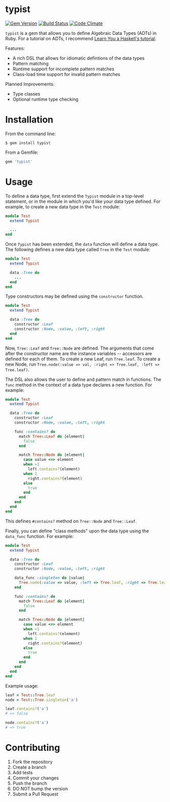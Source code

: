 # typist

[![Gem Version](https://badge.fury.io/rb/typist.png)](http://badge.fury.io/rb/typist)
[![Build Status](https://travis-ci.org/nahiluhmot/typist.png?branch=master)](https://travis-ci.org/nahiluhmot/typist)
[![Code Climate](https://codeclimate.com/github/nahiluhmot/typist.png)](https://codeclimate.com/github/nahiluhmot/typist)

`typist` is a gem that allows you to define Algebraic Data Types (ADTs) in Ruby.
For a tutorial on ADTs, I recommend [Learn You a Haskell's tutorial](http://learnyouahaskell.com/making-our-own-types-and-typeclasses).

Features:

* A rich DSL that allows for idiomatic defintions of the data types
* Pattern matching
* Runtime support for incomplete pattern matches
* Class-load time support for invalid pattern matches

Planned Improvements:

* Type classes
* Optional runtime type checking

# Installation

From the command line:

```shell
$ gem install typist
```

From a Gemfile:

```ruby
gem 'typist'
```

# Usage

To define a data type, first extend the `Typist` module in a top-level statement, or in the module in which you'd like your data type defined.
For example, to create a new data type in the `Test` module:

```ruby
module Test
  extend Typist

  ...
end
```

Once `Typist` has been extended, the `data` function will define a data type.
The following defines a new data type called `Tree` in the `Test` module:

```ruby
module Test
  extend Typist

  data :Tree do
    ...
  end
end
```

Type constructors may be defined using the `constructor` function.

```ruby
module Test
  extend Typist

  data :Tree do
    constructor :Leaf
    constructor :Node, :value, :left, :right
  end
end
```

Now, `Tree::Leaf` and `Tree::Node` are defined.
The arguments that come after the constructor name are the instance variables -- accessors are defined for each of them.
To create a new Leaf, run `Tree.leaf`.
To create a new Node, run `Tree.node(:value => val, :right => Tree.leaf, :left => Tree.leaf)`.

The DSL also allows the user to define and pattern match in functions.
The `func` method in the context of a data type declares a new function.
For example:

```ruby
module Test
  extend Typist

  data :Tree do
    constructor :Leaf
    constructor :Node, :value, :left, :right

    func :contains? do
      match Tree::Leaf do |element|
        false
      end

      match Tree::Node do |element|
        case value <=> element
        when -1
          left.contains?(element)
        when 1
          right.contains?(element)
        else
          true
        end
      end
    end
  end
end
```

This defines `#contains?` method on `Tree::Node` and `Tree::Leaf`.

Finally, you can define "class methods" upon the data type using the `data_func` function.
For example:

```ruby
module Test
  extend Typist

  data :Tree do
    constructor :Leaf
    constructor :Node, :value, :left, :right

    data_func :singleton do |value|
      Tree.node(:value => value, :left => Tree.leaf, :right => Tree.leaf)
    end

    func :contains? do
      match Tree::Leaf do |element|
        false
      end

      match Tree::Node do |element|
        case value <=> element
        when -1
          left.contains?(element)
        when 1
          right.contains?(element)
        else
          true
        end
      end
    end
  end
end
```

Example usage:

```ruby
leaf = Test::Tree.leaf
node = Test::Tree.singleton('a')

leaf.contains?('a')
# => false

node.contains?('a')
# => true
```

# Contributing

1. Fork the repository
2. Create a branch
3. Add tests
4. Commit your changes
5. Push the branch
6. DO NOT bump the version
7. Submit a Pull Request

